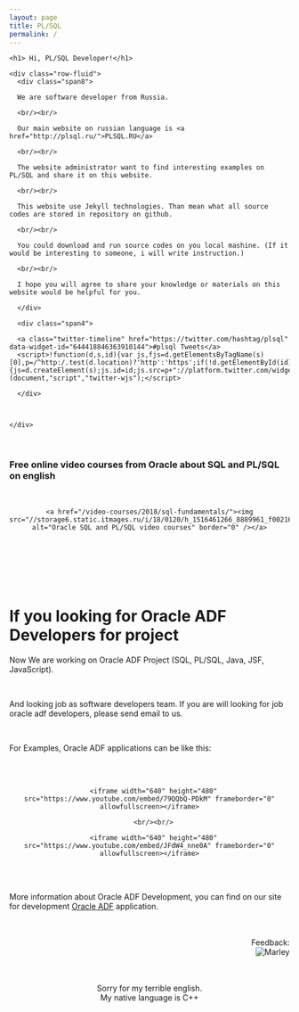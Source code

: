 ```yaml
---
layout: page
title: PL/SQL
permalink: /
---
```


<div class="row-fluid">
  <div class="span12">

    <h1> Hi, PL/SQL Developer!</h1>

    <div class="row-fluid">
      <div class="span8">

      We are software developer from Russia.

      <br/><br/>

      Our main website on russian language is <a href="http://plsql.ru/">PLSQL.RU</a>

      <br/><br/>

      The website administrator want to find interesting examples on PL/SQL and share it on this website.

      <br/><br/>

      This website use Jekyll technologies. Than mean what all source codes are stored in repository on github.

      <br/><br/>

      You could download and run source codes on you local mashine. (If it would be interesting to someone, i will write instruction.)

      <br/><br/>

      I hope you will agree to share your knowledge or materials on this website would be helpful for you.

      </div>

      <div class="span4">

      <a class="twitter-timeline" href="https://twitter.com/hashtag/plsql" data-widget-id="644418846363910144">#plsql Tweets</a>
      <script>!function(d,s,id){var js,fjs=d.getElementsByTagName(s)[0],p=/^http:/.test(d.location)?'http':'https';if(!d.getElementById(id)){js=d.createElement(s);js.id=id;js.src=p+"://platform.twitter.com/widgets.js";fjs.parentNode.insertBefore(js,fjs);}}(document,"script","twitter-wjs");</script>

      </div>



    </div>

  </div>
</div>


<br/>

### Free online video courses from Oracle about SQL and PL/SQL on english


<br/>

<div align="center">

    <a href="/video-courses/2018/sql-fundamentals/"><img src="//storage6.static.itmages.ru/i/18/0120/h_1516461266_8889961_f002169290.png" alt="Oracle SQL and PL/SQL video courses" border="0" /></a>

</div>

<br/>


<br/><br/><br/>

<h1>If you looking for Oracle ADF Developers for project</h1>


  Now We are working on Oracle ADF Project (SQL, PL/SQL, Java, JSF, JavaScript).


  <br/>

  And looking job as software developers team. If you are will looking for job oracle adf developers, please send email to us.

  <br/>

  For Examples, Oracle ADF applications can be like this:

  <br/><br/>

  <div align="center">

      <iframe width="640" height="480" src="https://www.youtube.com/embed/79QQbQ-PDkM" frameborder="0" allowfullscreen></iframe>

      <br/><br/>

      <iframe width="640" height="480" src="https://www.youtube.com/embed/JFdW4_nne0A" frameborder="0" allowfullscreen></iframe>

  </div>


  <br/><br/>

  More information about Oracle ADF Development, you can find on our site for development
  <a href="http://oracle-adf.com">Oracle ADF</a> application.



<br/>
<br/>


<div align="right">
Feedback: <br/><img src="http://img.fotografii.org/a3333333mail.gif" alt="Marley" border="0"/>
</div>




<div align="center">


<br/>
<br/>

Sorry for my terrible english.<br/>
My native language is C++

</div>
